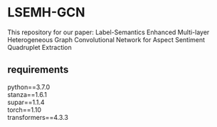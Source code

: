 # LSEMH-GCN
This repository for our paper: Label-Semantics Enhanced Multi-layer Heterogeneous Graph Convolutional Network for Aspect Sentiment Quadruplet Extraction

## requirements
python==3.7.0\
stanza==1.6.1\
supar==1.1.4\
torch==1.10\
transformers==4.3.3

